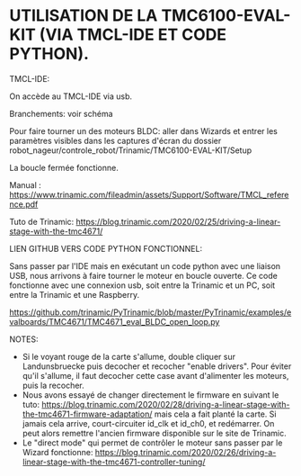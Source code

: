 # UTILISATION DE LA TMC6100-EVAL-KIT (VIA TMCL-IDE ET CODE PYTHON).

TMCL-IDE:

On accède au TMCL-IDE via usb.

Branchements: voir schéma

Pour faire tourner un des moteurs BLDC: aller dans Wizards et entrer les paramètres visibles dans les captures d'écran du dossier robot_nageur/controle_robot/Trinamic/TMC6100-EVAL-KIT/Setup

La boucle fermée fonctionne.

Manual : https://www.trinamic.com/fileadmin/assets/Support/Software/TMCL_reference.pdf

Tuto de Trinamic: https://blog.trinamic.com/2020/02/25/driving-a-linear-stage-with-the-tmc4671/


LIEN GITHUB VERS CODE PYTHON FONCTIONNEL:

Sans passer par l'IDE mais en exécutant un code python avec une liaison USB, nous arrivons à faire tourner le moteur en boucle ouverte.
Ce code fonctionne avec une connexion usb, soit entre la Trinamic et un PC, soit entre la Trinamic et une Raspberry.

https://github.com/trinamic/PyTrinamic/blob/master/PyTrinamic/examples/evalboards/TMC4671/TMC4671_eval_BLDC_open_loop.py

NOTES:

- Si le voyant rouge de la carte s'allume, double cliquer sur Landunsbruecke puis decocher et recocher "enable drivers". Pour éviter qu'il s'allume, il faut decocher cette case avant d'alimenter les moteurs, puis la recocher.
- Nous avons essayé de changer directement le firmware en suivant le tuto: https://blog.trinamic.com/2020/02/28/driving-a-linear-stage-with-the-tmc4671-firmware-adaptation/ mais cela a fait planté la carte. Si jamais cela arrive, court-circuiter id_clk et id_ch0, et redémarrer. On peut alors remettre l'ancien firmware disponible sur le site de Trinamic.
- Le "direct mode" qui permet de contrôler le moteur sans passer par le Wizard fonctionne: https://blog.trinamic.com/2020/02/26/driving-a-linear-stage-with-the-tmc4671-controller-tuning/
